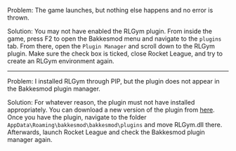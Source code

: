 Problem: The game launches, but nothing else happens and no error is thrown.

Solution: You may not have enabled the RLGym plugin. From inside the game, press F2 to open the Bakkesmod menu and navigate to the `plugins` tab.
From there, open the `Plugin Manager` and scroll down to the RLGym plugin. Make sure the check box is ticked, close Rocket League, and try to create an RLGym environment again.

***

Problem: I installed RLGym through PIP, but the plugin does not appear in the Bakkesmod plugin manager.

Solution: For whatever reason, the plugin must not have installed appropriately. You can download a new version of the plugin from [here](https://github.com/lucas-emery/rocket-league-gym/tree/main/rlgym/plugin).
Once you have the plugin, navigate to the folder `AppData\Roaming\bakkesmod\bakkesmod\plugins` and move RLGym.dll there. Afterwards, launch Rocket League and check the Bakkesmod plugin manager again.
